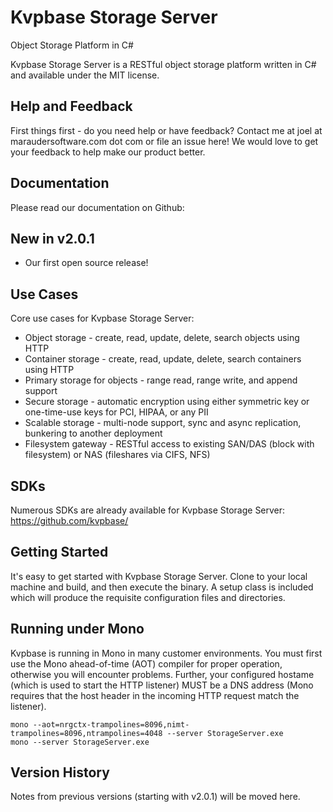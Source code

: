# Kvpbase Storage Server

Object Storage Platform in C#

Kvpbase Storage Server is a RESTful object storage platform written in C# and available under the MIT license.  

## Help and Feedback
First things first - do you need help or have feedback?  Contact me at joel at maraudersoftware.com dot com or file an issue here!  We would love to get your feedback to help make our product better.

## Documentation
Please read our documentation on Github: 

## New in v2.0.1
- Our first open source release!

## Use Cases
Core use cases for Kvpbase Storage Server:
- Object storage - create, read, update, delete, search objects using HTTP
- Container storage - create, read, update, delete, search containers using HTTP
- Primary storage for objects - range read, range write, and append support
- Secure storage - automatic encryption using either symmetric key or one-time-use keys for PCI, HIPAA, or any PII
- Scalable storage - multi-node support, sync and async replication, bunkering to another deployment
- Filesystem gateway - RESTful access to existing SAN/DAS (block with filesystem) or NAS (fileshares via CIFS, NFS)

## SDKs
Numerous SDKs are already available for Kvpbase Storage Server: https://github.com/kvpbase/

## Getting Started
It's easy to get started with Kvpbase Storage Server.  Clone to your local machine and build, and then execute the binary.  A setup class is included which will produce the requisite configuration files and directories.

## Running under Mono
Kvpbase is running in Mono in many customer environments.  You must first use the Mono ahead-of-time (AOT) compiler for proper operation, otherwise you will encounter problems.  Further, your configured hostame (which is used to start the HTTP listener) MUST be a DNS address (Mono requires that the host header in the incoming HTTP request match the listener).
```
mono --aot=nrgctx-trampolines=8096,nimt-trampolines=8096,ntrampolines=4048 --server StorageServer.exe
mono --server StorageServer.exe
```

## Version History
Notes from previous versions (starting with v2.0.1) will be moved here.

